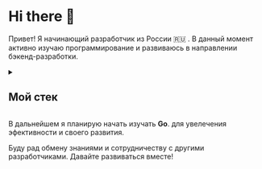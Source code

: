 <p align="center"> 
  <h1>Hi there 👋</h1>
</p>

<p> Привет! Я начинающий разработчик из России 🇷🇺 . В данный момент активно изучаю программирование и развиваюсь в направлении бэкенд-разработки.</p>
<!-- <p>В свободное время я люблю находить интересные задачи, с которыми раньше не сталкивался, и погружаться в их решение. Мне нравится изучать новые темы и разбираться в них, чтобы успешно справляться с возникающими вызовами. </p> -->
<details> 
  <summary><h2>Мой стек</h2></summary>
  <h3>Языки</h3>
    <p>
      <a href="https://www.python.org" target="_blank" rel="noreferrer"> <img src="https://raw.githubusercontent.com/devicons/devicon/master/icons/python/python-original.svg" alt="python" width="40" height="40"/></a>
      <a href="https://www.gnu.org/software/bash/" target="_blank" rel="noreferrer"> <img src="https://img.icons8.com/plasticine/2x/bash.png" alt="bash" width="40" height="40"/> </a> 
    </p>
  <h3>Фреймворки и библиотеки </h3>
    <p>
       <a href="https://www.djangoproject.com/" target="_blank" rel="noreferrer"> <img src="https://cdn.worldvectorlogo.com/logos/django.svg" alt="django" width="40" height="40"/> </a>
       <a href="https://www.djangoproject.com/" target="_blank" rel="noreferrer"> <img src="https://raw.githubusercontent.com/gilbarbara/logos/29e8719bf78915c7a82a26a6c203f53c4cb8fff2/logos/fastapi-icon.svg" alt="FastApi" width="40" height="40"/> </a>
    </p>
  <h3>Базы данных</h3>
  <h3>По и инстументы</h3>
</details>


  
  
 


В дальнейшем я планирую начать изучать **Go**. для увелечения эфективности и своего развития.

Буду рад обмену знаниями и сотрудничеству с другими разработчиками. Давайте развиваться вместе!
